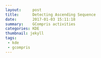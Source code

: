 ```yaml
---
layout:     post
title:      Detecting Ascending Sequence
date:       2017-01-03 15:11:18
summary:    GCompris activities
categories: KDE
thumbnail: jekyll
tags:
 - kde
 - gcompris
---
```

